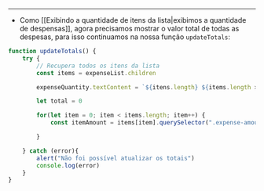___
- Como [[Exibindo a quantidade de itens da lista|exibimos a quantidade de despensas]], agora precisamos mostrar o valor total de todas as despesas, para isso continuamos na nossa função `updateTotals`:
```js
function updateTotals() {
	try {
		// Recupera todos os itens da lista
		const items = expenseList.children

		expenseQuantity.textContent = `${itens.length} ${items.length > 1 ? "despesas" : "despesa"}`

		let total = 0

		for(let item = 0; item < items.length; item++) {
			const itemAmount = items[item].querySelector(".expense-amount")

		}

	} catch (error){
		alert("Não foi possível atualizar os totais")
		console.log(error)
	}
}
```